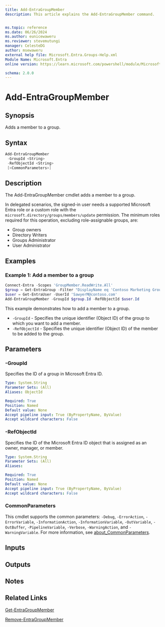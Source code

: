 ```yaml
---
title: Add-EntraGroupMember
description: This article explains the Add-EntraGroupMember command.


ms.topic: reference
ms.date: 06/26/2024
ms.author: eunicewaweru
ms.reviewer: stevemutungi
manager: CelesteDG
author: msewaweru
external help file: Microsoft.Entra.Groups-Help.xml
Module Name: Microsoft.Entra
online version: https://learn.microsoft.com/powershell/module/Microsoft.Entra/Add-EntraGroupMember

schema: 2.0.0
---
```


# Add-EntraGroupMember

## Synopsis

Adds a member to a group.

## Syntax

```powershell
Add-EntraGroupMember
 -GroupId <String>
 -RefObjectId <String>
 [<CommonParameters>]
```

## Description

The Add-EntraGroupMember cmdlet adds a member to a group.

In delegated scenarios, the signed-in user needs a supported Microsoft Entra role or a custom role with the `microsoft.directory/groups/members/update` permission. The minimum roles required for this operation, excluding role-assignable groups, are:

- Group owners
- Directory Writers
- Groups Administrator
- User Administrator

## Examples

### Example 1: Add a member to a group

```powershell
Connect-Entra -Scopes 'GroupMember.ReadWrite.All'
$group = Get-EntraGroup -Filter "DisplayName eq 'Contoso Marketing Group'"
$user = Get-EntraUser -UserId 'SawyerM@contoso.com'
Add-EntraGroupMember -GroupId $group.Id -RefObjectId $user.Id
```

This example demonstrates how to add a member to a group.

- `-GroupId` - Specifies the unique identifier (Object ID) of the group to which you want to add a member.
- `-RefObjectId` - Specifies the unique identifier (Object ID) of the member to be added to the group.

## Parameters

### -GroupId

Specifies the ID of a group in Microsoft Entra ID.

```yaml
Type: System.String
Parameter Sets: (All)
Aliases: ObjectId

Required: True
Position: Named
Default value: None
Accept pipeline input: True (ByPropertyName, ByValue)
Accept wildcard characters: False
```

### -RefObjectId

Specifies the ID of the Microsoft Entra ID object that is assigned as an owner, manager, or member.

```yaml
Type: System.String
Parameter Sets: (All)
Aliases:

Required: True
Position: Named
Default value: None
Accept pipeline input: True (ByPropertyName, ByValue)
Accept wildcard characters: False
```

### CommonParameters

This cmdlet supports the common parameters: `-Debug`, `-ErrorAction`, `-ErrorVariable`, `-InformationAction`, `-InformationVariable`, `-OutVariable`, `-OutBuffer`, `-PipelineVariable`, `-Verbose`, `-WarningAction`, and `-WarningVariable`. For more information, see [about_CommonParameters](https://go.microsoft.com/fwlink/?LinkID=113216).

## Inputs

## Outputs

## Notes

## Related Links

[Get-EntraGroupMember](Get-EntraGroupMember.md)

[Remove-EntraGroupMember](Remove-EntraGroupMember.md)
